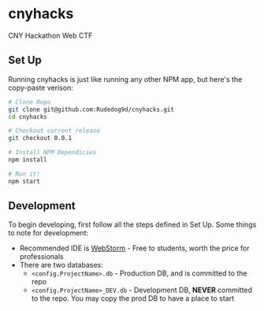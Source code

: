 # cnyhacks
CNY Hackathon Web CTF

## Set Up

Running cnyhacks is just like running any other NPM app, but here's the copy-paste verison:
```bash
# Clone Repo
git clone git@github.com:Rudedog9d/cnyhacks.git
cd cnyhacks

# Checkout current release
git checkout 0.0.1 

# Install NPM Dependicies
npm install

# Run it!
npm start
```

## Development

To begin developing, first follow all the steps defined in Set Up. Some things to note for development:
- Recommended IDE is [WebStorm](https://www.jetbrains.com/webstorm/) - Free to students, 
    worth the price for professionals
- There are two databases:
    - `<config.ProjectName>.db` - Production DB, and is committed to the repo
    - `<config.ProjectName>_DEV.db` - Development DB, **NEVER** committed to the repo.
                                      You may copy the prod DB to have a place to start
